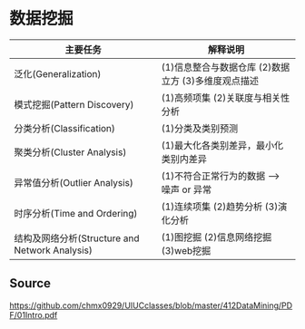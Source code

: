 # 数据挖掘

| 主要任务                                       | 解释说明                                            |
| ---------------------------------------------- | --------------------------------------------------- |
| 泛化(Generalization)                           | (1)信息整合与数据仓库 (2)数据立方 (3)多维度观点描述 |
| 模式挖掘(Pattern Discovery)                    | (1)高频项集 (2)关联度与相关性分析                   |
| 分类分析(Classification)                       | (1)分类及类别预测                                   |
| 聚类分析(Cluster Analysis)                     | (1)最大化各类别差异，最小化类别内差异               |
| 异常值分析(Outlier Analysis)                   | (1)不符合正常行为的数据 --> 噪声 or 异常            |
| 时序分析(Time and Ordering)                    | (1)连续项集 (2)趋势分析 (3)演化分析                 |
| 结构及网络分析(Structure and Network Analysis) | (1)图挖掘 (2)信息网络挖掘 (3)web挖掘                |



## Source 

https://github.com/chmx0929/UIUCclasses/blob/master/412DataMining/PDF/01Intro.pdf

